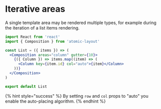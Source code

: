 # Iterative areas

A single template area may be rendered multiple types, for example during the iteration of a list items rendering.

```jsx
import React from 'react'
import { Composition } from 'atomic-layout'

const List = ({ items }) => (
  <Composition areas="column" gutter={10}>
    {({ Column }) => items.map((item) => (
      <Column key={item.id} col="auto">{item}</Column> 
    ))}
  </Composition>
)

export default List
```

{% hint style="success" %}
By setting `row` and `col` props to "auto" you enable the auto-placing algorithm.
{% endhint %}

